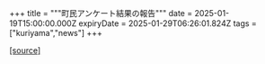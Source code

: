 +++
title = """町民アンケート結果の報告"""
date = 2025-01-19T15:00:00.000Z
expiryDate = 2025-01-29T06:26:01.824Z
tags = ["kuriyama","news"]
+++


[[source]](https://www.town.kuriyama.hokkaido.jp/soshiki/44/29938.html)
